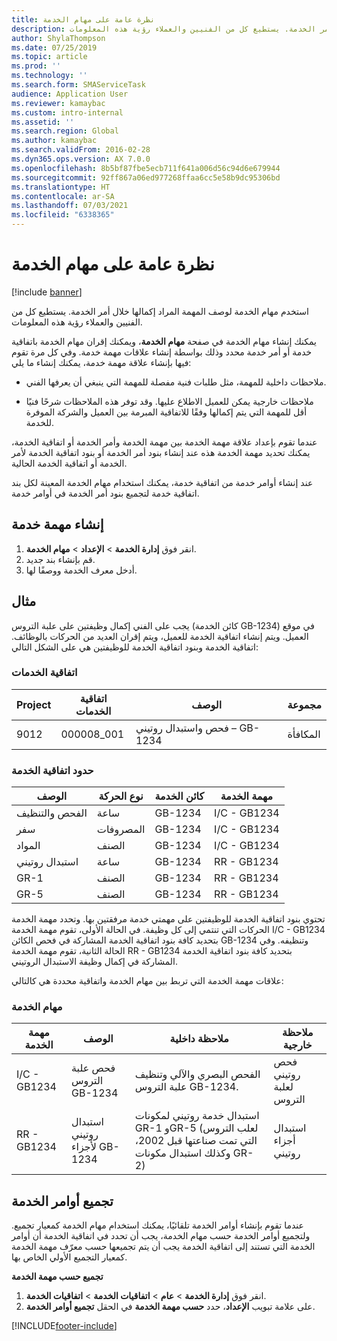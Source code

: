 ```yaml
---
title: نظرة عامة على مهام الخدمة
description: استخدم مهام الخدمة لوصف المهمة المراد إكمالها خلال أمر الخدمة. يستطيع كل من الفنيين والعملاء رؤية هذه المعلومات.
author: ShylaThompson
ms.date: 07/25/2019
ms.topic: article
ms.prod: ''
ms.technology: ''
ms.search.form: SMAServiceTask
audience: Application User
ms.reviewer: kamaybac
ms.custom: intro-internal
ms.assetid: ''
ms.search.region: Global
ms.author: kamaybac
ms.search.validFrom: 2016-02-28
ms.dyn365.ops.version: AX 7.0.0
ms.openlocfilehash: 8b5bf87fbe5ecb711f641a006d56c94d6e679944
ms.sourcegitcommit: 92ff867a06ed977268ffaa6cc5e58b9dc95306bd
ms.translationtype: HT
ms.contentlocale: ar-SA
ms.lasthandoff: 07/03/2021
ms.locfileid: "6338365"
---
```

# <a name="service-tasks-overview"></a>نظرة عامة على مهام الخدمة

[!include [banner](../includes/banner.md)]

استخدم مهام الخدمة لوصف المهمة المراد إكمالها خلال أمر الخدمة.
يستطيع كل من الفنيين والعملاء رؤية هذه المعلومات.

يمكنك إنشاء مهام الخدمة في صفحة **مهام الخدمة**، ويمكنك إقران مهام الخدمة باتفاقية خدمة أو أمر خدمة محدد وذلك بواسطة إنشاء علاقات مهمة خدمة. وفي كل مرة تقوم فيها بإنشاء علاقة مهمة خدمة، يمكنك إنشاء ما يلي:

-  ملاحظات داخلية للمهمة، مثل طلبات فنية مفصلة للمهمة التي ينبغي أن يعرفها الفني.

-  ملاحظات خارجية يمكن للعميل الاطلاع عليها. وقد توفر هذه الملاحظات شرحًا فنيًا أقل للمهمة التي يتم إكمالها وفقًا للاتفاقية المبرمة بين العميل والشركة الموفرة للخدمة.

عندما تقوم بإعداد علاقة مهمة الخدمة بين مهمة الخدمة وأمر الخدمة أو اتفاقية الخدمة، يمكنك تحديد مهمة الخدمة هذه عند إنشاء بنود أمر الخدمة أو بنود اتفاقية الخدمة لأمر الخدمة أو اتفاقية الخدمة الحالية.

عند إنشاء أوامر خدمة من اتفاقية خدمة، يمكنك استخدام مهام الخدمة المعينة لكل بند اتفاقية خدمة لتجميع بنود أمر الخدمة في أوامر خدمة.

## <a name="create-a-service-task"></a>إنشاء مهمة خدمة

1. انقر فوق **إدارة الخدمة‬** \> **الإعداد** \> **مهام الخدمة‬**.
2. قم بإنشاء بند جديد.
3. أدخل معرف الخدمة ووصفًا لها.

## <a name="example"></a>مثال

يجب على الفني إكمال وظيفتين على علبة التروس (كائن الخدمة GB-1234) في موقع العميل. ويتم إنشاء اتفاقية الخدمة للعميل، ويتم إقران العديد من الحركات بالوظائف. اتفاقية الخدمة وبنود اتفاقية الخدمة للوظيفتين هي على الشكل التالي:

### <a name="service-agreement"></a>اتفاقية الخدمات

| Project | اتفاقية الخدمات | الوصف                                  | مجموعة   |
|---------|-------------------|----------------------------------------------|---------|
| 9012    | 000008\_001       | فحص واستبدال روتيني – GB-1234 | المكافأة |

### <a name="service-agreement-lines"></a>حدود اتفاقية الخدمة

| الوصف             | نوع الحركة | كائن الخدمة | مهمة الخدمة |
|-------------------------|------------------|----------------|--------------|
| الفحص والتنظيف | ساعة             | GB-1234        | I/C - GB1234 |
| سفر                  | المصروفات          | GB-1234        | I/C - GB1234 |
| المواد               | الصنف             | GB-1234        | I/C - GB1234 |
| استبدال روتيني     | ساعة             | GB-1234        | RR - GB1234  |
| GR-1                    | الصنف             | GB-1234        | RR - GB1234  |
| GR-5                    | الصنف             | GB-1234        | RR - GB1234  |

تحتوي بنود اتفاقية الخدمة للوظيفتين على مهمتي خدمة مرفقتين بها. وتحدد مهمة الخدمة الحركات التي تنتمي إلى كل وظيفة. في الحالة الأولى، تقوم مهمة الخدمة I/C - GB1234 بتحديد كافة بنود اتفاقية الخدمة المشاركة في فحص الكائن GB-1234 وتنظيفه. وفي الحالة الثانية، تقوم مهمة الخدمة RR - GB1234 بتحديد كافة بنود اتفاقية الخدمة المشاركة في إكمال وظيفة الاستبدال الروتيني.

علاقات مهمة الخدمة التي تربط بين مهام الخدمة واتفاقية محددة هي كالتالي:

### <a name="service-tasks"></a>مهام الخدمة

| مهمة الخدمة | الوصف                             | ملاحظة داخلية                                                                                                                 | ملاحظة خارجية                 |
|--------------|-----------------------------------------|-------------------------------------------------------------------------------------------------------------------------------|-------------------------------|
| I/C - GB1234 | فحص علبة التروس GB-1234           | الفحص البصري والآلي وتنظيف علبة التروس GB-1234.                                                              | فحص روتيني لعلبة التروس |
| RR - GB1234  | استبدال روتيني لأجزاء GB-1234 | استبدال خدمة روتيني لمكونات GR-1 وGR-5 (لعلب التروس التي تمت صناعتها قبل 2002، وكذلك استبدال مكونات GR-2) | استبدال أجزاء روتيني  |

## <a name="group-service-orders"></a>تجميع أوامر الخدمة

عندما تقوم بإنشاء أوامر الخدمة تلقائيًا، يمكنك استخدام مهام الخدمة كمعيار تجميع. ولتجميع أوامر الخدمة حسب مهام الخدمة، يجب أن تحدد في اتفاقية الخدمة أن أوامر الخدمة التي تستند إلى اتفاقية الخدمة يجب أن يتم تجميعها حسب معرّف مهمة الخدمة كمعيار التجميع الأولي الخاص بها.

**تجميع حسب مهمة الخدمة**

1. انقر فوق **إدارة الخدمة** \> **عام** \> **اتفاقيات الخدمة‬** \> **اتفاقيات الخدمة‬**.
2. على علامة تبويب **الإعداد**، حدد **حسب مهمة الخدمة‬** في الحقل **تجميع أوامر الخدمة‬**.




[!INCLUDE[footer-include](../../includes/footer-banner.md)]